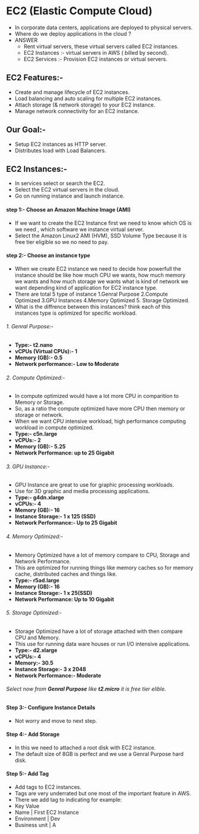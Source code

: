 # EC2 (Elastic Compute Cloud)
- In corporate data centers, applications are deployed to physical servers.
- Where do we deploy applications in the cloud ?
- ANSWER
  - Rent virtual servers, these virtual servers called EC2 instances.
  - EC2 Instances :- virtual servers in AWS ( billed by second).
  - EC2 Services :- Provision EC2 instances or virtual servers.
## EC2 Features:-
- Create and manage lifecycle of EC2 instances.
- Load balancing and auto scaling for multiple EC2 instances.
- Attach storage (& network storage) to your EC2 instance.
- Manage network connectivity for an EC2 instance.
## Our Goal:-
- Setup EC2 instances as HTTP server.
- Distributes load with Load Balancers.
## EC2 Instances:-
- In services select or search the EC2.
- Select the EC2 virtual servers in the cloud.
- Go on running instance and launch instance.
#### step 1:- Choose an Amazon Machine Image (AMI)
  - If we want to create the EC2 Instance first we need to know which OS is we need , which software we instance virtual server.
  - Select the Amazon Linux2 AMI (HVM), SSD Volume Type because it is free tier eligible so we no need to pay.
#### step 2:- Choose an instance type
  - When we create EC2 instance we need to decide how powerfull the instance should be like how much CPU we wants, how much memory we wants and how much storage we wants what is kind of network we want depending kind of application for EC2 instance type. 
  - There are total 5 type of instance 1.Genral Purpose 2.Compute Optimized 3.GPU Instances 4.Memory Optimized 5. Storage Optimized.
  - What is the diffrence between this instances? think each of this instances type is optimized for specific workload.
  ###### 1. Genral Purpose:- 
   - **Type:- t2.nano**
   - **vCPUs (Virtual CPUs):- 1**
   - **Memory (GB):-  0.5**
   - **Network performance:-  Low to Moderate**
  ###### 2. Compute Optimized:-
   - In compute optimized would have a lot more CPU in comparition to Memory or Storage.
   - So, as a ratio the compute optimized have more CPU then memory or storage or network.
   - When we want CPU intensive workload, high performance computing workload in compute optimized.
   - **Type:- c5n.large**
   - **vCPUs:- 2**
   - **Memory (GB):- 5.25**
   - **Network Performance: up to 25 Gigabit**
  ###### 3. GPU Instance:-
   - GPU Instance are great to use for graphic processing workloads.
   - Use for 3D graphic and media processing applications.
   - **Type:- g4dn.xlarge**
   - **vCPUs:- 4**
   - **Memory (GB):- 16**
   - **Instance Storage:- 1 x 125 (SSD)**
   - **Network Performance:- Up to 25 Gigabit**
  ###### 4. Memory Optimized:-
   - Memory Optimized have a lot of memory compare to CPU, Storage and Network Performance.
   - This are optimized for running things like memory caches so for memory cache, distributed caches and things like.
   - **Type:- r5ad.large**
   - **Memory (GB):- 16**
   - **Instance Storage:- 1 x 25(SSD)**
   - **Network Performance: Up to 10 Gigabit**
  ###### 5. Storage Optimized:-
   - Storage Optimized have a lot of storage attached with then compare CPU and Memory.
   - This use for running data ware houses or run I/O intensive applications.
   - **Type:- d2.xlarge**
   - **vCPUs:- 4**
   - **Memory:- 30.5**
   - **Instance Storage:- 3 x 2048**
   - **Network Performance:- Moderate**
###### Select now from **Genral Purpose** like **t2.micro** it is free tier elible.
#### Step 3:- Configure Instance Details
  - Not worry and move to next step.
#### Step 4:- Add Storage
  - In this we need to attached a root disk with EC2 instance.
  - The default size of 8GB is perfect and we use a Genral Purpose hard disk.
#### Step 5:- Add Tag
  - Add tags to EC2 instances.
  - Tags are very underrated but one most of the important feature in AWS.
  - There we add tag to indicating for example:
  - Key                   Value
  - Name          |     First EC2 Instance
  - Environment   |         Dev
  - Business unit |          A
